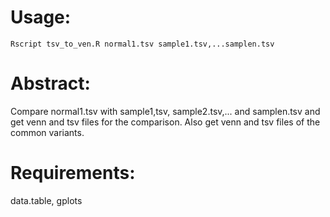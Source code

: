 # Usage:
``` 
Rscript tsv_to_ven.R normal1.tsv sample1.tsv,...samplen.tsv
```
# Abstract:
 Compare normal1.tsv with sample1,tsv, sample2.tsv,... and samplen.tsv and get venn and tsv files for the comparison. Also get venn and tsv files of the common variants. 
# Requirements: 
 data.table, gplots
